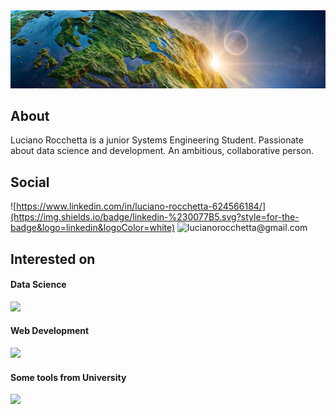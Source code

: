 <img src="./banner.png"/>


<h2>About</h2>
Luciano Rocchetta is a junior Systems Engineering Student. Passionate about data science and development. An ambitious, collaborative person.


<h2>Social</h2>

![https://www.linkedin.com/in/luciano-rocchetta-624566184/](https://img.shields.io/badge/linkedin-%230077B5.svg?style=for-the-badge&logo=linkedin&logoColor=white)
![lucianorocchetta@gmail.com](https://img.shields.io/badge/Gmail-D14836?style=for-the-badge&logo=gmail&logoColor=white)

<h2>Interested on</h2>

<h4>Data Science</h4>
<img src="https://skillicons.dev/icons?i=py,sklearn,selenium,mysql,linux,mint" />

<h4>Web Development</h4>
<img src="https://skillicons.dev/icons?i=html,css,js,react,bootstrap,sass" />

<h4>Some tools from University</h4>
<img src="https://skillicons.dev/icons?i=c,cpp,haskell,java,maven"/>
